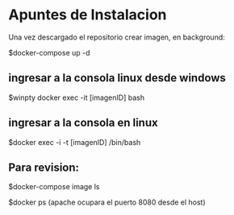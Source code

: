 # Apuntes de Instalacion
Una vez descargado el repositorio crear imagen, en background:

$docker-compose up -d

## ingresar a la consola linux desde windows

$winpty docker exec -it [imagenID] bash

## ingresar a la consola en linux

$docker exec -i -t [imagenID] /bin/bash

## Para revision:
$docker-compose image ls

$docker ps (apache ocupara el puerto 8080 desde el host)




